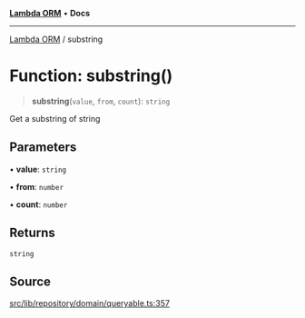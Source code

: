 [**Lambda ORM**](../README.md) • **Docs**

***

[Lambda ORM](../README.md) / substring

# Function: substring()

> **substring**(`value`, `from`, `count`): `string`

Get a substring of string

## Parameters

• **value**: `string`

• **from**: `number`

• **count**: `number`

## Returns

`string`

## Source

[src/lib/repository/domain/queryable.ts:357](https://github.com/lambda-orm/lambdaorm-base/blob/ca6421568853c5efe7433915c5510adb7501a76c/src/lib/repository/domain/queryable.ts#L357)
